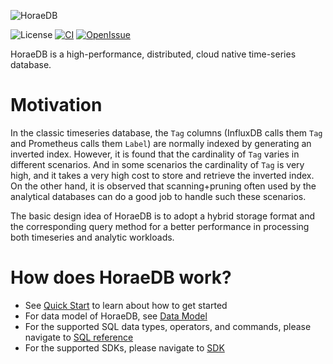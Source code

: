![HoraeDB](https://github.com/CeresDB/horaedb/raw/main/docs/logo/CeresDB.png)

![License](https://img.shields.io/badge/license-Apache--2.0-green.svg)
[![CI](https://github.com/apache/incubator-horaedb/actions/workflows/ci.yml/badge.svg)](https://github.com/apache/incubator-horaedb/actions/workflows/ci.yml)
[![OpenIssue](https://img.shields.io/github/issues/apache/incubator-horaedb)](https://github.com/apache/incubator-horaedb/issues)

HoraeDB is a high-performance, distributed, cloud native time-series database.

# Motivation

In the classic timeseries database, the `Tag` columns (InfluxDB calls them `Tag` and Prometheus calls them `Label`) are normally indexed by generating an inverted index. However, it is found that the cardinality of `Tag` varies in different scenarios. And in some scenarios the cardinality of `Tag` is very high, and it takes a very high cost to store and retrieve the inverted index. On the other hand, it is observed that scanning+pruning often used by the analytical databases can do a good job to handle such these scenarios.

The basic design idea of HoraeDB is to adopt a hybrid storage format and the corresponding query method for a better performance in processing both timeseries and analytic workloads.

# How does HoraeDB work?

- See [Quick Start](quick_start.md) to learn about how to get started
- For data model of HoraeDB, see [Data Model](sql/model/README.md)
- For the supported SQL data types, operators, and commands, please navigate to [SQL reference](sql/README.md)
- For the supported SDKs, please navigate to [SDK](sdk/README.md)
